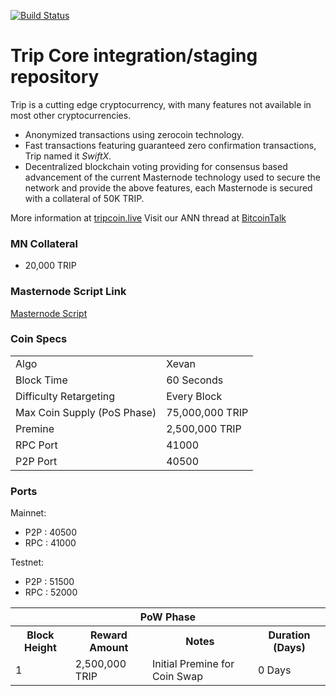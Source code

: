 
[![Build Status](https://travis-ci.org/trip-project/trip.svg?branch=master)](https://travis-ci.org/trip-project/trip)
# Trip Core integration/staging repository


Trip is a cutting edge cryptocurrency, with many features not available in most other cryptocurrencies.
- Anonymized transactions using zerocoin technology.
- Fast transactions featuring guaranteed zero confirmation transactions, Trip named it _SwiftX_.
- Decentralized blockchain voting providing for consensus based advancement of the current Masternode
  technology used to secure the network and provide the above features, each Masternode is secured
  with a collateral of 50K TRIP.

More information at [tripcoin.live](https://www.tripcoin.live) Visit our ANN thread at [BitcoinTalk](https://bitcointalk.org/index.php?topic=506320.0)

### MN Collateral
* 20,000 TRIP

### Masternode Script Link
[Masternode Script](https://github.com/maketripcoin/tripscript)

### Coin Specs
<table>
<tr><td>Algo</td><td>Xevan</td></tr>
<tr><td>Block Time</td><td>60 Seconds</td></tr>
<tr><td>Difficulty Retargeting</td><td>Every Block</td></tr>
<tr><td>Max Coin Supply (PoS Phase)</td><td>75,000,000 TRIP</td></tr>
<tr><td>Premine</td><td>2,500,000 TRIP</td></tr>
<tr><td>RPC Port</td><td>41000</td></tr>
<tr><td>P2P Port</td><td>40500</td></tr>
</table>



<table>
<th colspan=4>PoW Phase</th>
<tr><th>Block Height</th><th>Reward Amount</th><th>Notes</th><th>Duration (Days)</th></tr>
<tr><td>1</td><td>2,500,000 TRIP</td><td>Initial Premine for Coin Swap</td><td>0 Days</td></tr>

### Ports

Mainnet:
 
* P2P : 40500
* RPC : 41000

Testnet:

* P2P : 51500
* RPC : 52000
